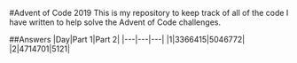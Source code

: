 #Advent of Code 2019
This is my repository to keep track of all of the code I have written to help solve the Advent of Code challenges.

##Answers
|Day|Part 1|Part 2|
|---|---|---|
|1|3366415|5046772|
|2|4714701|5121|